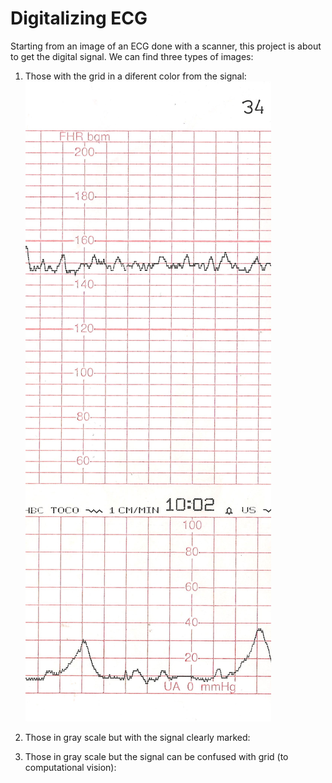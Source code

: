 # Digitalizing ECG
Starting from an image of an ECG done with a scanner, this project is about to get the digital signal.
We can find three types of images:
1. Those with the grid in a diferent color from the signal:
   ![color](https://raw.githubusercontent.com/davidgherr/Digitalizing-ECG/main/assets/ecg.jpeg)

3. Those in gray scale but with the signal clearly marked:
4. Those in gray scale but the signal can be confused with grid (to computational vision):
